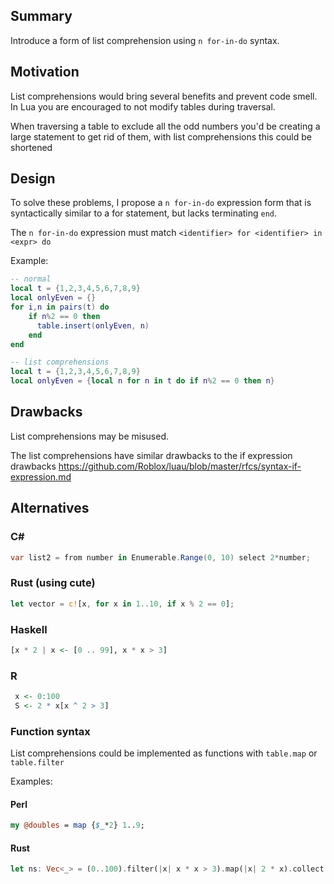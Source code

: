 ## Summary

Introduce a form of list comprehension using `n for-in-do` syntax.

## Motivation

List comprehensions would bring several benefits and prevent code smell.
In Lua you are encouraged to not modify tables during traversal.

When traversing a table to exclude all the odd numbers you'd be creating a large statement to get rid of them, with list comprehensions this could be shortened

## Design

To solve these problems, I propose a `n for-in-do` expression form that is syntactically similar to a for statement, but lacks terminating `end`.

The `n for-in-do` expression must match ``<identifier> for <identifier> in <expr> do``

Example:
```lua
-- normal
local t = {1,2,3,4,5,6,7,8,9}
local onlyEven = {}
for i,n in pairs(t) do
    if n%2 == 0 then 
      table.insert(onlyEven, n)
    end
end

-- list comprehensions
local t = {1,2,3,4,5,6,7,8,9}
local onlyEven = {local n for n in t do if n%2 == 0 then n} 
```

## Drawbacks

List comprehensions may be misused.

The list comprehensions have similar drawbacks to the if expression drawbacks
https://github.com/Roblox/luau/blob/master/rfcs/syntax-if-expression.md

## Alternatives

### C#
```csharp
var list2 = from number in Enumerable.Range(0, 10) select 2*number;
```

### Rust (using cute)
```rust
let vector = c![x, for x in 1..10, if x % 2 == 0];
```

### Haskell
```haskell
[x * 2 | x <- [0 .. 99], x * x > 3]
```

### R
```r
 x <- 0:100
 S <- 2 * x[x ^ 2 > 3]
 ```

### Function syntax
List comprehensions could be implemented as functions with ``table.map`` or ``table.filter`` 

Examples:

#### Perl
```perl
my @doubles = map {$_*2} 1..9;
```

#### Rust
```rust
let ns: Vec<_> = (0..100).filter(|x| x * x > 3).map(|x| 2 * x).collect();
```
